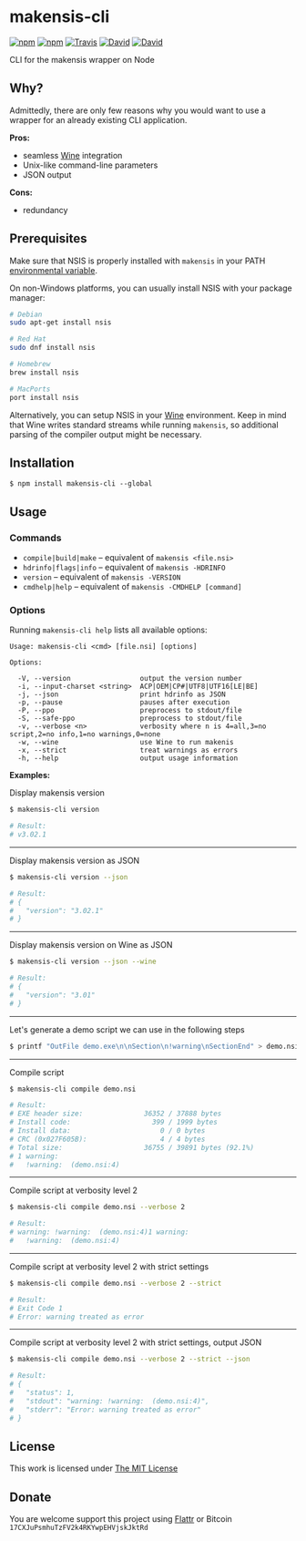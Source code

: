 # makensis-cli

[![npm](https://img.shields.io/npm/l/makensis-cli.svg?style=flat-square)](https://www.npmjs.org/package/makensis-cli)
[![npm](https://img.shields.io/npm/v/makensis-cli.svg?style=flat-square)](https://www.npmjs.org/package/makensis-cli)
[![Travis](https://img.shields.io/travis/idleberg/node-makensis-cli.svg?style=flat-square)](https://travis-ci.org/idleberg/node-makensis-cli)
[![David](https://img.shields.io/david/idleberg/node-makensis-cli.svg?style=flat-square)](https://david-dm.org/idleberg/node-makensis-cli)
[![David](https://img.shields.io/david/dev/idleberg/node-makensis-cli.svg?style=flat-square)](https://david-dm.org/idleberg/node-makensis-cli?type=dev)

CLI for the makensis wrapper on Node

## Why?

Admittedly, there are only few reasons why you would want to use a wrapper for an already existing CLI application.

**Pros:**

- seamless [Wine](http://winehq.org/) integration
- Unix-like command-line parameters
- JSON output

**Cons:**

- redundancy

## Prerequisites

Make sure that NSIS is properly installed with `makensis` in your PATH [environmental variable](http://superuser.com/a/284351/195953).

On non-Windows platforms, you can usually install NSIS with your package manager:

```sh
# Debian
sudo apt-get install nsis

# Red Hat
sudo dnf install nsis

# Homebrew
brew install nsis

# MacPorts
port install nsis
```

Alternatively, you can setup NSIS in your [Wine](http://winehq.org/) environment. Keep in mind that Wine writes standard streams while running `makensis`, so additional parsing of the compiler output might be necessary.

## Installation

`$ npm install makensis-cli --global`

## Usage

### Commands

- `compile|build|make` – equivalent of `makensis <file.nsi>`
- `hdrinfo|flags|info` – equivalent of `makensis -HDRINFO`
- `version` – equivalent of `makensis -VERSION`
- `cmdhelp|help` – equivalent of `makensis -CMDHELP [command]`

### Options

Running `makensis-cli help` lists all available options:

```
Usage: makensis-cli <cmd> [file.nsi] [options]

Options:

  -V, --version                 output the version number
  -i, --input-charset <string>  ACP|OEM|CP#|UTF8|UTF16[LE|BE]
  -j, --json                    print hdrinfo as JSON
  -p, --pause                   pauses after execution
  -P, --ppo                     preprocess to stdout/file
  -S, --safe-ppo                preprocess to stdout/file
  -v, --verbose <n>             verbosity where n is 4=all,3=no script,2=no info,1=no warnings,0=none
  -w, --wine                    use Wine to run makenis
  -x, --strict                  treat warnings as errors
  -h, --help                    output usage information
```

**Examples:**

Display makensis version

```sh
$ makensis-cli version

# Result:
# v3.02.1
```
____

Display makensis version as JSON

```sh
$ makensis-cli version --json

# Result:
# {
#   "version": "3.02.1"
# }
```
____

Display makensis version on Wine as JSON

```sh
$ makensis-cli version --json --wine

# Result:
# {
#   "version": "3.01"
# }
```
____

Let's generate a demo script we can use in the following steps

```sh
$ printf "OutFile demo.exe\n\nSection\n!warning\nSectionEnd" > demo.nsi
```
____

Compile script

```sh
$ makensis-cli compile demo.nsi

# Result:
# EXE header size:               36352 / 37888 bytes
# Install code:                    399 / 1999 bytes
# Install data:                      0 / 0 bytes
# CRC (0x027F605B):                  4 / 4 bytes
# Total size:                    36755 / 39891 bytes (92.1%)
# 1 warning:
#   !warning:  (demo.nsi:4)
```
____

Compile script at verbosity level 2

```sh
$ makensis-cli compile demo.nsi --verbose 2

# Result:
# warning: !warning:  (demo.nsi:4)1 warning:
#   !warning:  (demo.nsi:4)
```
____

Compile script at verbosity level 2 with strict settings

```sh
$ makensis-cli compile demo.nsi --verbose 2 --strict

# Result:
# Exit Code 1
# Error: warning treated as error
```
____

Compile script at verbosity level 2 with strict settings, output JSON

```sh
$ makensis-cli compile demo.nsi --verbose 2 --strict --json

# Result:
# {
#   "status": 1,
#   "stdout": "warning: !warning:  (demo.nsi:4)",
#   "stderr": "Error: warning treated as error"
# }
```
## License

This work is licensed under [The MIT License](https://opensource.org/licenses/MIT)

## Donate

You are welcome support this project using [Flattr](https://flattr.com/submit/auto?user_id=idleberg&url=https://github.com/idleberg/node-makensis-cli) or Bitcoin `17CXJuPsmhuTzFV2k4RKYwpEHVjskJktRd`
